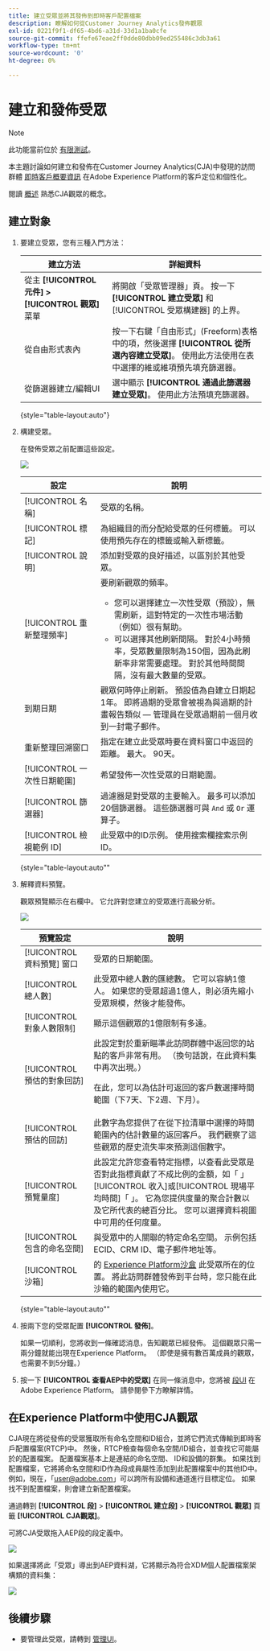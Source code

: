 ```yaml
---
title: 建立受眾並將其發佈到即時客戶配置檔案
description: 瞭解如何從Customer Journey Analytics發佈觀眾
exl-id: 0221f9f1-df65-4bd6-a31d-33d1a1ba0cfe
source-git-commit: ffefe67eae2ff0dde80dbb09ed255486c3db3a61
workflow-type: tm+mt
source-wordcount: '0'
ht-degree: 0%

---
```


# 建立和發佈受眾

>[!NOTE]
>
>此功能當前位於 [有限測試](/help/release-notes/releases.md)。

本主題討論如何建立和發佈在Customer Journey Analytics(CJA)中發現的訪問群體 [即時客戶概要資訊](https://experienceleague.adobe.com/docs/experience-platform/profile/home.html?lang=tw) 在Adobe Experience Platform的客戶定位和個性化。

閱讀 [概述](/help/components/audiences/audiences-overview.md) 熟悉CJA觀眾的概念。

## 建立對象

1. 要建立受眾，您有三種入門方法：

   | 建立方法 | 詳細資料 |
   | --- | --- |
   | 從主 **[!UICONTROL 元件] > [!UICONTROL 觀眾]** 菜單 | 將開啟「受眾管理器」頁。 按一下 **[!UICONTROL 建立受眾]** 和 [!UICONTROL 受眾構建器] 的上界。 |
   | 從自由形式表內 | 按一下右鍵「自由形式」(Freeform)表格中的項，然後選擇 **[!UICONTROL 從所選內容建立受眾]**。 使用此方法使用在表中選擇的維或維項預先填充篩選器。 |
   | 從篩選器建立/編輯UI | 選中顯示 **[!UICONTROL 通過此篩選器建立受眾]**。 使用此方法預填充篩選器。 |

   {style=&quot;table-layout:auto&quot;}

1. 構建受眾。

   在發佈受眾之前配置這些設定。

   ![](assets/create-audience.png)

   | 設定 | 說明 |
   | --- | --- |
   | [!UICONTROL 名稱] | 受眾的名稱。 |
   | [!UICONTROL 標記] | 為組織目的而分配給受眾的任何標籤。 可以使用預先存在的標籤或輸入新標籤。 |
   | [!UICONTROL 說明] | 添加對受眾的良好描述，以區別於其他受眾。 |
   | [!UICONTROL 重新整理頻率] | 要刷新觀眾的頻率。<ul><li>您可以選擇建立一次性受眾（預設），無需刷新，這對特定的一次性市場活動（例如）很有幫助。</li><li>可以選擇其他刷新間隔。 對於4小時頻率，受眾數量限制為150個，因為此刷新率非常需要處理。 對於其他時間間隔，沒有最大數量的受眾。</li></ul> |
   | 到期日期 | 觀眾何時停止刷新。 預設值為自建立日期起1年。 即將過期的受眾會被視為與過期的計畫報告類似 — 管理員在受眾過期前一個月收到一封電子郵件。 |
   | 重新整理回溯窗口 | 指定在建立此受眾時要在資料窗口中返回的距離。 最大。 90天。 |
   | [!UICONTROL 一次性日期範圍] | 希望發佈一次性受眾的日期範圍。 |
   | [!UICONTROL 篩選器] | 過濾器是對受眾的主要輸入。 最多可以添加20個篩選器。 這些篩選器可與 `And` 或 `Or` 運算子。 |
   | [!UICONTROL 檢視範例 ID] | 此受眾中的ID示例。 使用搜索欄搜索示例ID。 |

   {style=&quot;table-layout:auto&quot;&quot;

1. 解釋資料預覽。

   觀眾預覽顯示在右欄中。 它允許對您建立的受眾進行高級分析。

   ![](assets/data-preview.png)

   | 預覽設定 | 說明 |
   | --- | --- |
   | [!UICONTROL 資料預覽] 窗口 | 受眾的日期範圍。 |
   | [!UICONTROL 總人數] | 此受眾中總人數的匯總數。 它可以容納1億人。 如果您的受眾超過1億人，則必須先縮小受眾規模，然後才能發佈。 |
   | [!UICONTROL 對象人數限制] | 顯示這個觀眾的1億限制有多遠。 |
   | [!UICONTROL 預估的對象回訪] | 此設定對於重新瞄準此訪問群體中返回您的站點的客戶非常有用。 （換句話說，在此資料集中再次出現。） <p>在此，您可以為估計可返回的客戶數選擇時間範圍（下7天、下2週、下月）。 |
   | [!UICONTROL 預估的回訪] | 此數字為您提供了在從下拉清單中選擇的時間範圍內的估計數量的返回客戶。 我們觀察了這些觀眾的歷史流失率來預測這個數字。 |
   | [!UICONTROL 預覽量度] | 此設定允許您查看特定指標，以查看此受眾是否對此指標貢獻了不成比例的金額，如「 」[!UICONTROL 收入]或[!UICONTROL 現場平均時間]「 」。 它為您提供度量的聚合計數以及它所代表的總百分比。 您可以選擇資料視圖中可用的任何度量。 |
   | [!UICONTROL 包含的命名空間] | 與受眾中的人關聯的特定命名空間。 示例包括ECID、CRM ID、電子郵件地址等。 |
   | [!UICONTROL 沙箱] | 的 [Experience Platform沙盒](https://experienceleague.adobe.com/docs/experience-platform/sandbox/home.html?lang=zh-Hant) 此受眾所在的位置。 將此訪問群體發佈到平台時，您只能在此沙箱的範圍內使用它。 |

   {style=&quot;table-layout:auto&quot;&quot;

1. 按兩下您的受眾配置 **[!UICONTROL 發佈]**。

   如果一切順利，您將收到一條確認消息，告知觀眾已經發佈。 這個觀眾只需一兩分鐘就能出現在Experience Platform。 （即使是擁有數百萬成員的觀眾，也需要不到5分鐘。）

1. 按一下 **[!UICONTROL 查看AEP中的受眾]** 在同一條消息中，您將被 [段UI](https://experienceleague.adobe.com/docs/experience-platform/segmentation/ui/overview.html?lang=en) 在Adobe Experience Platform。 請參閱參下方瞭解詳情。

## 在Experience Platform中使用CJA觀眾

CJA現在將從發佈的受眾獲取所有命名空間和ID組合，並將它們流式傳輸到即時客戶配置檔案(RTCP)中。 然後，RTCP檢查每個命名空間/ID組合，並查找它可能屬於的配置檔案。 配置檔案基本上是連結的命名空間、 ID和設備的群集。 如果找到配置檔案，它將將命名空間和ID作為段成員屬性添加到此配置檔案中的其他ID中。 例如，現在，「user@adobe.com」可以跨所有設備和通道進行目標定位。 如果找不到配置檔案，則會建立新配置檔案。

通過轉到 **[!UICONTROL 段]** > **[!UICONTROL 建立段]** > **[!UICONTROL 觀眾]** 頁籤 **[!UICONTROL CJA觀眾]**。

可將CJA受眾拖入AEP段的段定義中。

![](assets/audiences-aep.png)

如果選擇將此「受眾」導出到AEP資料湖，它將顯示為符合XDM個人配置檔案架構類的資料集：

![](assets/aep-datalake.png)


## 後續步驟

* 要管理此受眾，請轉到 [管理UI](/help/components/audiences/manage.md)。
